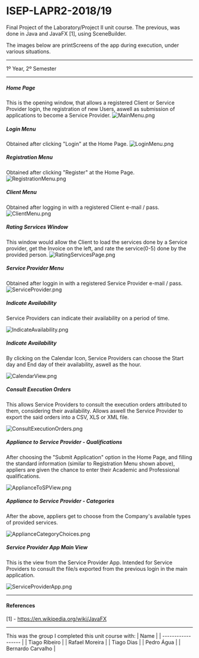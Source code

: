 # ISEP-LAPR2-2018/19

Final Project of the Laboratory/Project II unit course.
The previous, was done in Java and JavaFX [1], using SceneBuilder.

The images below are printScreens of the app during execution, under various situations.

------------------

1º Year, 2º Semester

------------------

##### Home Page
This is the opening window, that allows a registered Client or Service Provider login, the registration of new Users, aswell as submission of applications to become a Service Provider.
![MainMenu.png](Images/MainMenu.png)


##### Login Menu
Obtained after clicking "Login" at the Home Page.
![LoginMenu.png](Images/LoginMenu.png)


##### Registration Menu
Obtained after clicking "Register" at the Home Page.
![RegistrationMenu.png](Images/RegistrationMenu.png)


##### Client Menu
Obtained after logging in with a registered Client e-mail / pass.
![ClientMenu.png](Images/ClientMenu.png)


##### Rating Services Window
This window would allow the Client to load the services done by a Service provider, get the Invoice on the left, and rate the service(0-5) done by the provided person.
![RatingServicesPage.png](Images/RatingServicesPage.png)


##### Service Provider Menu
Obtained after loggin in with a registered Service Provider e-mail / pass.
![ServiceProvider.png](Images/ServiceProviderMenu.png)


##### Indicate Availability

Service Providers can indicate their availability on a period of time.

![IndicateAvailability.png](Images/IndicateAvailability.png)


##### Indicate Availability 
By clicking on the Calendar Icon, Service Providers can choose the Start day and End day of their availability, aswell as the hour.

![CalendarView.png](Images/CalendarView.png)


##### Consult Execution Orders

This allows Service Providers to consult the execution orders attributed to them, considering their availability. Allows aswell the Service Provider to export the said orders into a CSV, XLS or XML file.

![ConsultExecutionOrders.png](Images/ConsultExecutionOrders.png)


##### Appliance to Service Provider - Qualifications

After choosing the "Submit Application" option in the Home Page, and filling the standard information (similar to Registration Menu shown above), appliers are given the chance to enter their Academic and Professional qualifications.

![ApplianceToSPView.png](Images/ApplianceToSPView.png)


##### Appliance to Service Provider - Categories

After the above, appliers get to choose from the Company's available types of provided services.

![ApplianceCategoryChoices.png](Images/ApplianceCategoryChoices.png)


##### Service Provider App Main View

This is the view from the Service Provider App. Intended for Service Providers to consult the file/s exported from the previous login in the main application.

![ServiceProviderApp.png](Images/ServiceProviderApp.png)


----------------

#### References
[1] - https://en.wikipedia.org/wiki/JavaFX


-----------------
This was the group I completed this unit course with:
| Name               |
| ------------------ |
| Tiago Ribeiro      |
| Rafael Moreira     |
| Tiago Dias         |
| Pedro Água         |
| Bernardo Carvalho  |

